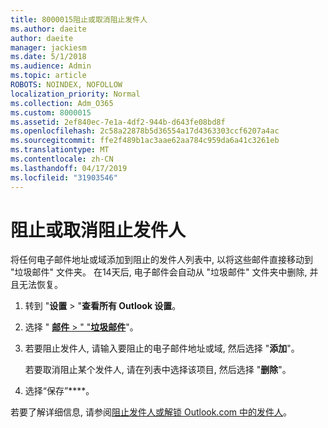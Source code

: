```yaml
---
title: 8000015阻止或取消阻止发件人
ms.author: daeite
author: daeite
manager: jackiesm
ms.date: 5/1/2018
ms.audience: Admin
ms.topic: article
ROBOTS: NOINDEX, NOFOLLOW
localization_priority: Normal
ms.collection: Adm_O365
ms.custom: 8000015
ms.assetid: 2ef840ec-7e1a-4df2-944b-d643fe08bd8f
ms.openlocfilehash: 2c58a22878b5d36554a17d4363303ccf6207a4ac
ms.sourcegitcommit: ffe2f489b1ac3aae62aa784c959da6a41c3261eb
ms.translationtype: MT
ms.contentlocale: zh-CN
ms.lasthandoff: 04/17/2019
ms.locfileid: "31903546"
---
```

# <a name="block-or-unblock-senders"></a>阻止或取消阻止发件人

将任何电子邮件地址或域添加到阻止的发件人列表中, 以将这些邮件直接移动到 "垃圾邮件" 文件夹。 在14天后, 电子邮件会自动从 "垃圾邮件" 文件夹中删除, 并且无法恢复。
  
1. 转到 "**设置** \> "**查看所有 Outlook 设置**。 
    
2. 选择 " [**邮件** \> " "**垃圾邮件**](https://outlook.live.com/mail/options/mail/junkEmail)"。 
    
3. 若要阻止发件人, 请输入要阻止的电子邮件地址或域, 然后选择 "**添加**"。 
    
    若要取消阻止某个发件人, 请在列表中选择该项目, 然后选择 "**删除**"。
    
4. 选择“保存”****。 
    
若要了解详细信息, 请参阅[阻止发件人或解锁 Outlook.com 中的发件人](https://go.microsoft.com/fwlink/p/?linkid=873133)。
  


